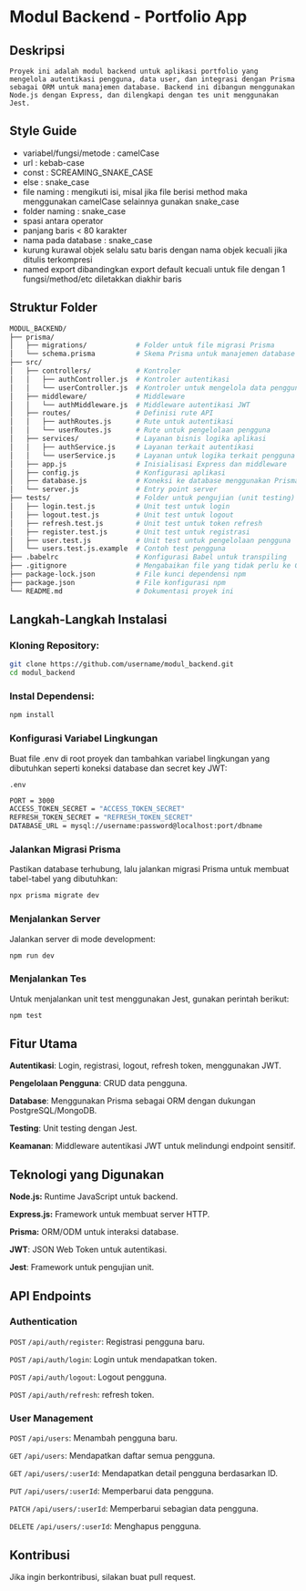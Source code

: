 # Modul Backend - Portfolio App

## Deskripsi

    Proyek ini adalah modul backend untuk aplikasi portfolio yang mengelola autentikasi pengguna, data user, dan integrasi dengan Prisma sebagai ORM untuk manajemen database. Backend ini dibangun menggunakan Node.js dengan Express, dan dilengkapi dengan tes unit menggunakan Jest.

## Style Guide

- variabel/fungsi/metode : camelCase
- url : kebab-case
- const : SCREAMING_SNAKE_CASE
- else : snake_case
- file naming : mengikuti isi, misal
  jika file berisi method maka menggunakan camelCase selainnya
  gunakan snake_case
- folder naming : snake_case
- spasi antara operator
- panjang baris < 80 karakter
- nama pada database : snake_case
- kurung kurawal objek selalu satu baris dengan nama objek kecuali jika ditulis terkompresi
- named export dibandingkan export default kecuali untuk file dengan 1 fungsi/method/etc diletakkan diakhir baris

## Struktur Folder

```bash
MODUL_BACKEND/
├── prisma/
│   ├── migrations/            # Folder untuk file migrasi Prisma
│   └── schema.prisma          # Skema Prisma untuk manajemen database
├── src/
│   ├── controllers/           # Kontroler
│   │   ├── authController.js  # Kontroler autentikasi
│   │   └── userController.js  # Kontroler untuk mengelola data pengguna
│   ├── middleware/            # Middleware
│   │   └── authMiddleware.js  # Middleware autentikasi JWT
│   ├── routes/                # Definisi rute API
│   │   ├── authRoutes.js      # Rute untuk autentikasi
│   │   └── userRoutes.js      # Rute untuk pengelolaan pengguna
│   ├── services/              # Layanan bisnis logika aplikasi
│   │   ├── authService.js     # Layanan terkait autentikasi
│   │   └── userService.js     # Layanan untuk logika terkait pengguna
│   ├── app.js                 # Inisialisasi Express dan middleware
│   ├── config.js              # Konfigurasi aplikasi
│   ├── database.js            # Koneksi ke database menggunakan Prisma
│   └── server.js              # Entry point server
├── tests/                     # Folder untuk pengujian (unit testing)
│   ├── login.test.js          # Unit test untuk login
│   ├── logout.test.js         # Unit test untuk logout
│   ├── refresh.test.js        # Unit test untuk token refresh
│   ├── register.test.js       # Unit test untuk registrasi
│   ├── user.test.js           # Unit test untuk pengelolaan pengguna
│   └── users.test.js.example  # Contoh test pengguna
├── .babelrc                   # Konfigurasi Babel untuk transpiling
├── .gitignore                 # Mengabaikan file yang tidak perlu ke Git
├── package-lock.json          # File kunci dependensi npm
├── package.json               # File konfigurasi npm
└── README.md                  # Dokumentasi proyek ini
```

## Langkah-Langkah Instalasi

### Kloning Repository:

```bash
git clone https://github.com/username/modul_backend.git
cd modul_backend
```

### Instal Dependensi:

```bash
npm install
```

### Konfigurasi Variabel Lingkungan

Buat file .env di root proyek dan tambahkan variabel lingkungan yang dibutuhkan seperti koneksi database dan secret key JWT:

`.env`

```bash
PORT = 3000
ACCESS_TOKEN_SECRET = "ACCESS_TOKEN_SECRET"
REFRESH_TOKEN_SECRET = "REFRESH_TOKEN_SECRET"
DATABASE_URL = mysql://username:password@localhost:port/dbname
```

### Jalankan Migrasi Prisma

Pastikan database terhubung, lalu jalankan migrasi Prisma untuk membuat tabel-tabel yang dibutuhkan:

```bash
npx prisma migrate dev
```

### Menjalankan Server

Jalankan server di mode development:

```bash
npm run dev
```

### Menjalankan Tes

Untuk menjalankan unit test menggunakan Jest, gunakan perintah berikut:

```bash
npm test
```

## Fitur Utama

**Autentikasi**: Login, registrasi, logout, refresh token, menggunakan JWT.

**Pengelolaan Pengguna**: CRUD data pengguna.

**Database**: Menggunakan Prisma sebagai ORM dengan dukungan PostgreSQL/MongoDB.

**Testing**: Unit testing dengan Jest.

**Keamanan**: Middleware autentikasi JWT untuk melindungi endpoint sensitif.

## Teknologi yang Digunakan

**Node.js:** Runtime JavaScript untuk backend.

**Express.js:** Framework untuk membuat server HTTP.

**Prisma:** ORM/ODM untuk interaksi database.

**JWT**: JSON Web Token untuk autentikasi.

**Jest**: Framework untuk pengujian unit.

## API Endpoints

### Authentication

`POST` `/api/auth/register`: Registrasi pengguna baru.

`POST` `/api/auth/login`: Login untuk mendapatkan token.

`POST` `/api/auth/logout`: Logout pengguna.

`POST` `/api/auth/refresh`: refresh token.

### User Management

`POST` `/api/users`: Menambah pengguna baru.

`GET` `/api/users`: Mendapatkan daftar semua pengguna.

`GET` `/api/users/:userId`: Mendapatkan detail pengguna berdasarkan ID.

`PUT` `/api/users/:userId`: Memperbarui data pengguna.

`PATCH` `/api/users/:userId`: Memperbarui sebagian data pengguna.

`DELETE` `/api/users/:userId`: Menghapus pengguna.

## Kontribusi

Jika ingin berkontribusi, silakan buat pull request.
